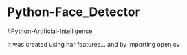# Python-Face_Detector

#Python-Artificial-Intelligence

It was created using har features... and by importing open cv
